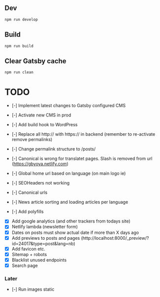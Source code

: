 ## Dev

`npm run develop`

## Build

`npm run build`

## Clear Gatsby cache

`npm run clean`

# TODO

- [-] Implement latest changes to Gatsby configured CMS
- [-] Activate new CMS in prod
- [-] Add build hook to WordPress
- [-] Replace all http:// with https:// in backend (remember to re-activate remove permalinks)
- [-] Change permalink structure to /posts/
- [-] Canonical is wrong for translatet pages. Slash is removed from url (https://gbyoya.netlify.com)

- [-] Global home url based on language (on main logo ie)
- [-] SEOHeaders not working
- [-] Canonical urls
- [-] News article sorting and loading articles per language
- [-] Add polyfills

- [x] Add google analytics (and other trackers from todays site)
- [x] Netlify lambda (newsletter form)
- [x] Dates on posts must show actual date if more than X days ago
- [x] Add previews to posts and pages (http://localhost:8000/_preview/?id=24017&type=post&lang=nb)
- [x] Add favicon etc.
- [x] Sitemap + robots
- [x] Blacklist unused endpoints
- [x] Search page

### Later

- [-] Run images static
